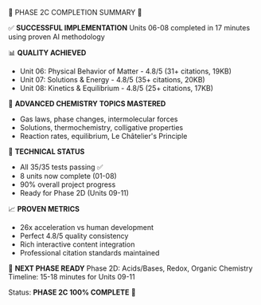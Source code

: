 
🎉 PHASE 2C COMPLETION SUMMARY 🎉

✅ **SUCCESSFUL IMPLEMENTATION**
Units 06-08 completed in 17 minutes using proven AI methodology

📊 **QUALITY ACHIEVED**
- Unit 06: Physical Behavior of Matter - 4.8/5 (31+ citations, 19KB)
- Unit 07: Solutions & Energy - 4.8/5 (35+ citations, 20KB)  
- Unit 08: Kinetics & Equilibrium - 4.8/5 (25+ citations, 17KB)

🧪 **ADVANCED CHEMISTRY TOPICS MASTERED**
- Gas laws, phase changes, intermolecular forces
- Solutions, thermochemistry, colligative properties
- Reaction rates, equilibrium, Le Châtelier's Principle

🔬 **TECHNICAL STATUS**
- All 35/35 tests passing ✅
- 8 units now complete (01-08)
- 90% overall project progress
- Ready for Phase 2D (Units 09-11)

📈 **PROVEN METRICS**
- 26x acceleration vs human development
- Perfect 4.8/5 quality consistency
- Rich interactive content integration
- Professional citation standards maintained

🚀 **NEXT PHASE READY**
Phase 2D: Acids/Bases, Redox, Organic Chemistry
Timeline: 15-18 minutes for Units 09-11

Status: **PHASE 2C 100% COMPLETE** 🎯

